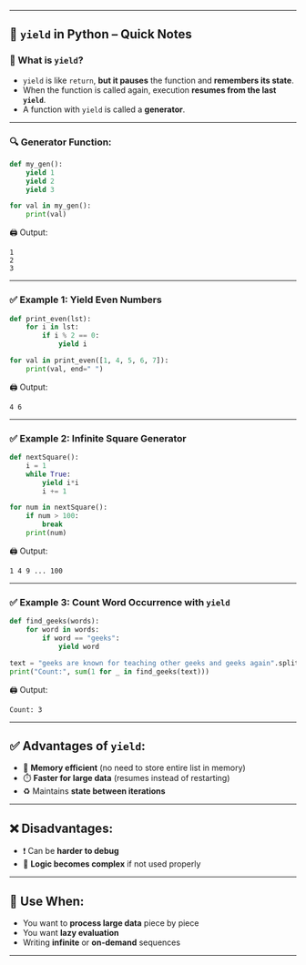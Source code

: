 
---

## 🔄 `yield` in Python – Quick Notes

### 📌 What is `yield`?

* `yield` is like `return`, **but it pauses** the function and **remembers its state**.
* When the function is called again, execution **resumes from the last `yield`**.
* A function with `yield` is called a **generator**.

---

### 🔍 Generator Function:

```python
def my_gen():
    yield 1
    yield 2
    yield 3
```

```python
for val in my_gen():
    print(val)
```

🖨️ Output:

```
1
2
3
```

---

### ✅ Example 1: Yield Even Numbers

```python
def print_even(lst):
    for i in lst:
        if i % 2 == 0:
            yield i

for val in print_even([1, 4, 5, 6, 7]):
    print(val, end=" ")
```

🖨️ Output:

```
4 6
```

---

### ✅ Example 2: Infinite Square Generator

```python
def nextSquare():
    i = 1
    while True:
        yield i*i
        i += 1

for num in nextSquare():
    if num > 100:
        break
    print(num)
```

🖨️ Output:

```
1 4 9 ... 100
```

---

### ✅ Example 3: Count Word Occurrence with `yield`

```python
def find_geeks(words):
    for word in words:
        if word == "geeks":
            yield word

text = "geeks are known for teaching other geeks and geeks again".split()
print("Count:", sum(1 for _ in find_geeks(text)))
```

🖨️ Output:

```
Count: 3
```

---

## ✅ Advantages of `yield`:

* 💾 **Memory efficient** (no need to store entire list in memory)
* ⏱️ **Faster for large data** (resumes instead of restarting)
* ♻️ Maintains **state between iterations**

---

## ❌ Disadvantages:

* ❗ Can be **harder to debug**
* 🔄 **Logic becomes complex** if not used properly

---

## 🧠 Use When:

* You want to **process large data** piece by piece
* You want **lazy evaluation**
* Writing **infinite** or **on-demand** sequences

---
